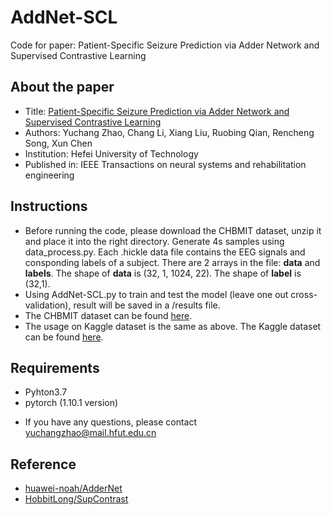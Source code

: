 # AddNet-SCL
Code for paper: Patient-Specific Seizure Prediction via Adder Network and Supervised Contrastive Learning

## About the paper
* Title: [Patient-Specific Seizure Prediction via Adder Network and Supervised Contrastive Learning](https://ieeexplore.ieee.org/document/9787538)
* Authors: Yuchang Zhao, Chang Li, Xiang Liu, Ruobing Qian, Rencheng Song, Xun Chen
* Institution: Hefei University of Technology
* Published in: IEEE Transactions on neural systems and rehabilitation engineering
## Instructions
* Before running the code, please download the CHBMIT dataset, unzip it and place it into the right directory. Generate 4s samples using data_process.py.  Each .hickle data file contains the EEG signals and consponding labels of a subject. There are 2 arrays in the file: **data** 
and **labels**. The shape of **data** is (32, 1, 1024, 22). The shape of **label** is (32,1). 
* Using AddNet-SCL.py to train and test the model (leave one out cross-validation), result will be saved in a /results file.
* The CHBMIT dataset can be found [here](https://physionet.org/content/chbmit/1.0.0/).
* The usage on Kaggle dataset is the same as above. The Kaggle dataset can be found [here]( https://www.kaggle.com/c/seizure-prediction/data).

## Requirements
+ Pyhton3.7
+ pytorch (1.10.1 version)
* If you have any questions, please contact yuchangzhao@mail.hfut.edu.cn

## Reference
* [huawei-noah/AdderNet](https://github.com/huawei-noah/AdderNet)
* [HobbitLong/SupContrast](https://github.com/HobbitLong/SupContrast)
